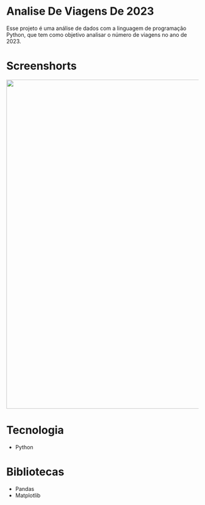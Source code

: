 # Analise De Viagens De 2023
Esse projeto é uma análise de dados com a linguagem de programação Python, que tem como objetivo analisar o número de viagens no ano de 2023.

# Screenshorts
<img src="https://github.com/user-attachments/assets/f9165352-f3d4-4963-bb91-410d4eb399bd" width=860/>

# Tecnologia
- Python

# Bibliotecas
- Pandas
- Matplotlib


